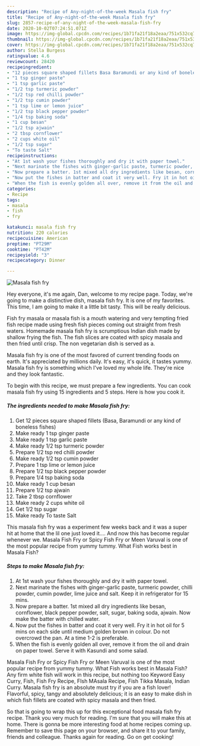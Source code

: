 ```yaml
---
description: "Recipe of Any-night-of-the-week Masala fish fry"
title: "Recipe of Any-night-of-the-week Masala fish fry"
slug: 2857-recipe-of-any-night-of-the-week-masala-fish-fry
date: 2020-10-02T07:24:51.071Z
image: https://img-global.cpcdn.com/recipes/1b71fa21f18a2eaa/751x532cq70/masala-fish-fry-recipe-main-photo.jpg
thumbnail: https://img-global.cpcdn.com/recipes/1b71fa21f18a2eaa/751x532cq70/masala-fish-fry-recipe-main-photo.jpg
cover: https://img-global.cpcdn.com/recipes/1b71fa21f18a2eaa/751x532cq70/masala-fish-fry-recipe-main-photo.jpg
author: Stella Burgess
ratingvalue: 4.6
reviewcount: 28420
recipeingredient:
- "12 pieces square shaped fillets Basa Baramundi or any kind of boneless fishes"
- "1 tsp ginger paste"
- "1 tsp garlic paste"
- "1/2 tsp turmeric powder"
- "1/2 tsp red chilli powder"
- "1/2 tsp cumin powder"
- "1 tsp lime or lemon juice"
- "1/2 tsp black pepper powder"
- "1/4 tsp baking soda"
- "1 cup besan"
- "1/2 tsp ajwain"
- "2 tbsp cornflower"
- "2 cups white oil"
- "1/2 tsp sugar"
- "To taste Salt"
recipeinstructions:
- "At 1st wash your fishes thoroughly and dry it with paper towel."
- "Next marinate the fishes with ginger-garlic paste, turmeric powder, chilli powder, cumin powder, lime juice and salt. Keep it in refrigerator for 15 mins."
- "Now prepare a batter. 1st mixed all dry ingredients like besan, cornflower, black pepper powder, salt, sugar, baking soda, ajwain. Now make the batter with chilled water."
- "Now put the fishes in batter and coat it very well. Fry it in hot oil for 5 mins on each side until medium golden brown in colour. Do not overcrowd the pan. At a time 1-2 is preferable."
- "When the fish is evenly golden all over, remove it from the oil and drain on paper towel. Serve it with Kasundi and some salad."
categories:
- Recipe
tags:
- masala
- fish
- fry

katakunci: masala fish fry 
nutrition: 220 calories
recipecuisine: American
preptime: "PT29M"
cooktime: "PT42M"
recipeyield: "3"
recipecategory: Dinner

---
```



![Masala fish fry](https://img-global.cpcdn.com/recipes/1b71fa21f18a2eaa/751x532cq70/masala-fish-fry-recipe-main-photo.jpg)

Hey everyone, it's me again, Dan, welcome to my recipe page. Today, we're going to make a distinctive dish, masala fish fry. It is one of my favorites. This time, I am going to make it a little bit tasty. This will be really delicious.

Fish fry masala or masala fish is a mouth watering and very tempting fried fish recipe made using fresh fish pieces coming out straight from fresh waters. Homemade masala fish fry is scrumptious Indian dish made by shallow frying the fish. The fish slices are coated with spicy masala and then fried until crisp. The non vegetarian dish is served as a.

Masala fish fry is one of the most favored of current trending foods on earth. It's appreciated by millions daily. It's easy, it's quick, it tastes yummy. Masala fish fry is something which I've loved my whole life. They're nice and they look fantastic.


To begin with this recipe, we must prepare a few ingredients. You can cook masala fish fry using 15 ingredients and 5 steps. Here is how you cook it.

<!--inarticleads1-->

##### The ingredients needed to make Masala fish fry:

1. Get 12 pieces square shaped fillets (Basa, Baramundi or any kind of boneless fishes)
1. Make ready 1 tsp ginger paste
1. Make ready 1 tsp garlic paste
1. Make ready 1/2 tsp turmeric powder
1. Prepare 1/2 tsp red chilli powder
1. Make ready 1/2 tsp cumin powder
1. Prepare 1 tsp lime or lemon juice
1. Prepare 1/2 tsp black pepper powder
1. Prepare 1/4 tsp baking soda
1. Make ready 1 cup besan
1. Prepare 1/2 tsp ajwain
1. Take 2 tbsp cornflower
1. Make ready 2 cups white oil
1. Get 1/2 tsp sugar
1. Make ready To taste Salt


This masala fish fry was a experiment few weeks back and it was a super hit at home that the lil one just loved it…. And now this has become regular whenever we. Masala Fish Fry or Spicy Fish Fry or Meen Varuval is one of the most popular recipe from yummy tummy. What Fish works best in Masala Fish? 

<!--inarticleads2-->

##### Steps to make Masala fish fry:

1. At 1st wash your fishes thoroughly and dry it with paper towel.
1. Next marinate the fishes with ginger-garlic paste, turmeric powder, chilli powder, cumin powder, lime juice and salt. Keep it in refrigerator for 15 mins.
1. Now prepare a batter. 1st mixed all dry ingredients like besan, cornflower, black pepper powder, salt, sugar, baking soda, ajwain. Now make the batter with chilled water.
1. Now put the fishes in batter and coat it very well. Fry it in hot oil for 5 mins on each side until medium golden brown in colour. Do not overcrowd the pan. At a time 1-2 is preferable.
1. When the fish is evenly golden all over, remove it from the oil and drain on paper towel. Serve it with Kasundi and some salad.


Masala Fish Fry or Spicy Fish Fry or Meen Varuval is one of the most popular recipe from yummy tummy. What Fish works best in Masala Fish? Any firm white fish will work in this recipe, but nothing too Keyword Easy Curry, Fish, Fish Fry Recipe, FIsh MAsala Recipe, Fish Tikka Masala, Indian Curry. Masala fish fry is an absolute must try if you are a fish lover! Flavorful, spicy, tangy and absolutely delicious; it is an easy to make dish in which fish fillets are coated with spicy masala and then fried. 

So that is going to wrap this up for this exceptional food masala fish fry recipe. Thank you very much for reading. I'm sure that you will make this at home. There is gonna be more interesting food at home recipes coming up. Remember to save this page on your browser, and share it to your family, friends and colleague. Thanks again for reading. Go on get cooking!
